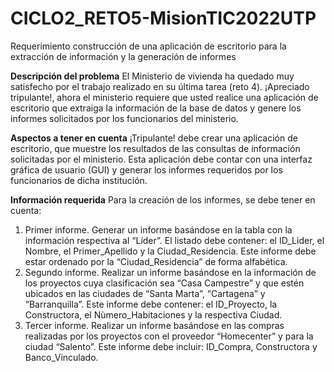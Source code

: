 # CICLO2_RETO5-MisionTIC2022UTP
Requerimiento construcción de una aplicación de escritorio para la extracción de información y la generación de informes

**Descripción del problema**
El Ministerio de vivienda ha quedado muy satisfecho por el trabajo realizado en su última
tarea (reto 4). ¡Apreciado tripulante!, ahora el ministerio requiere que usted realice una
aplicación de escritorio que extraiga la información de la base de datos y genere los
informes solicitados por los funcionarios del ministerio.

**Aspectos a tener en cuenta**
¡Tripulante! debe crear una aplicación de escritorio, que muestre los resultados de las
consultas de información solicitadas por el ministerio. Esta aplicación debe contar con una
interfaz gráfica de usuario (GUI) y generar los informes requeridos por los funcionarios de
dicha institución.

**Información requerida**
Para la creación de los informes, se debe tener en cuenta:
1. Primer informe.
Generar un informe basándose en la tabla con la información respectiva al “Líder”. El
listado debe contener: el ID_Lider, el Nombre, el Primer_Apellido y la Ciudad_Residencia.
Este informe debe estar ordenado por la “Ciudad_Residencia” de forma alfabética.
2. Segundo informe.
Realizar un informe basándose en la información de los proyectos cuya clasificación sea
“Casa Campestre” y que estén ubicados en las ciudades de “Santa Marta”, “Cartagena” y
“Barranquilla”. Este informe debe contener: el ID_Proyecto, la Constructora, el
Nùmero_Habitaciones y la respectiva Ciudad.
3. Tercer informe.
Realizar un informe basándose en las compras realizadas por los proyectos con el proveedor
“Homecenter” y para la ciudad “Salento”. Este informe debe incluir: ID_Compra,
Constructora y Banco_Vinculado.
